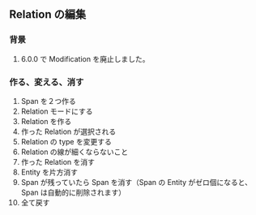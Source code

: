 ## Relation の編集

### 背景

1.  6.0.0 で Modification を廃止しました。

### 作る、変える、消す

1.  Span を２つ作る
2.  Relation モードにする
3.  Relation を作る
4.  作った Relation が選択される
5.  Relation の type を変更する
6.  Relation の線が細くならないこと
7.  作った Relation を消す
8.  Entity を片方消す
9.  Span が残っていたら Span を消す（Span の Entity がゼロ個になると、Span は自動的に削除されます）
10. 全て戻す
